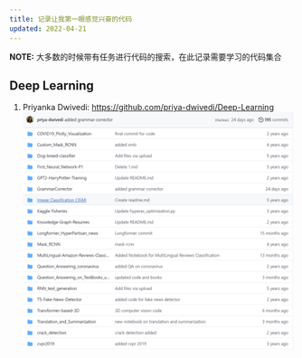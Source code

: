 ```yaml
---
title: 记录让我第一眼感觉兴奋的代码
updated: 2022-04-21
---
```


**NOTE:** 大多数的时候带有任务进行代码的搜索，在此记录需要学习的代码集合

<div class="divider"></div>

## Deep Learning
1. Priyanka Dwivedi: https://github.com/priya-dwivedi/Deep-Learning
![List](https://github.com/xzqyj/xzqyj.github.io/blob/master/image/%E5%BE%AE%E4%BF%A1%E5%9B%BE%E7%89%87_20220421211728.png)

